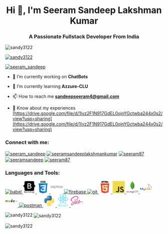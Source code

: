 <h1 align="center">Hi 👋, I'm Seeram Sandeep Lakshman Kumar</h1>
<h3 align="center">A Passionate Fullstack Developer From India</h3>

<p align="left"> <img src="https://komarev.com/ghpvc/?username=sandy3122&label=Profile%20views&color=0e75b6&style=flat" alt="sandy3122" /> </p>

<p align="left"> <a href="https://github.com/ryo-ma/github-profile-trophy"><img src="https://github-profile-trophy.vercel.app/?username=sandy3122" alt="sandy3122" /></a> </p>

<p align="left"> <a href="https://twitter.com/seeram_sandeep" target="blank"><img src="https://img.shields.io/twitter/follow/seeram_sandeep?logo=twitter&style=for-the-badge" alt="seeram_sandeep" /></a> </p>

- 🔭 I’m currently working on **ChatBots**

- 🌱 I’m currently learning **Azzure-CLU**

- 📫 How to reach me **sandeepseeram4@gmail.com**

- 📄 Know about my experiences [https://drive.google.com/file/d/1Ivz2F1N917GdEL0ojnYGctwba244x0s2/view?usp=sharing](https://drive.google.com/file/d/1Ivz2F1N917GdEL0ojnYGctwba244x0s2/view?usp=sharing)

<h3 align="left">Connect with me:</h3>
<p align="left">
<a href="https://twitter.com/seeram_sandeep" target="blank"><img align="center" src="https://raw.githubusercontent.com/rahuldkjain/github-profile-readme-generator/master/src/images/icons/Social/twitter.svg" alt="seeram_sandeep" height="30" width="40" /></a>
<a href="https://linkedin.com/in/seeramsandeeplakshmankumar" target="blank"><img align="center" src="https://raw.githubusercontent.com/rahuldkjain/github-profile-readme-generator/master/src/images/icons/Social/linked-in-alt.svg" alt="seeramsandeeplakshmankumar" height="30" width="40" /></a>
<a href="https://www.hackerrank.com/seeram87" target="blank"><img align="center" src="https://raw.githubusercontent.com/rahuldkjain/github-profile-readme-generator/master/src/images/icons/Social/hackerrank.svg" alt="seeram87" height="30" width="40" /></a>
<a href="https://www.leetcode.com/seeramsandeep" target="blank"><img align="center" src="https://raw.githubusercontent.com/rahuldkjain/github-profile-readme-generator/master/src/images/icons/Social/leet-code.svg" alt="seeramsandeep" height="30" width="40" /></a>
<a href="https://auth.geeksforgeeks.org/user/seeram87" target="blank"><img align="center" src="https://raw.githubusercontent.com/rahuldkjain/github-profile-readme-generator/master/src/images/icons/Social/geeks-for-geeks.svg" alt="seeram87" height="30" width="40" /></a>
</p>

<h3 align="left">Languages and Tools:</h3>
<p align="left"> <a href="https://babeljs.io/" target="_blank" rel="noreferrer"> <img src="https://www.vectorlogo.zone/logos/babeljs/babeljs-icon.svg" alt="babel" width="40" height="40"/> </a> <a href="https://getbootstrap.com" target="_blank" rel="noreferrer"> <img src="https://raw.githubusercontent.com/devicons/devicon/master/icons/bootstrap/bootstrap-plain-wordmark.svg" alt="bootstrap" width="40" height="40"/> </a> <a href="https://www.w3schools.com/css/" target="_blank" rel="noreferrer"> <img src="https://raw.githubusercontent.com/devicons/devicon/master/icons/css3/css3-original-wordmark.svg" alt="css3" width="40" height="40"/> </a> <a href="https://expressjs.com" target="_blank" rel="noreferrer"> <img src="https://raw.githubusercontent.com/devicons/devicon/master/icons/express/express-original-wordmark.svg" alt="express" width="40" height="40"/> </a> <a href="https://firebase.google.com/" target="_blank" rel="noreferrer"> <img src="https://www.vectorlogo.zone/logos/firebase/firebase-icon.svg" alt="firebase" width="40" height="40"/> </a> <a href="https://git-scm.com/" target="_blank" rel="noreferrer"> <img src="https://www.vectorlogo.zone/logos/git-scm/git-scm-icon.svg" alt="git" width="40" height="40"/> </a> <a href="https://www.w3.org/html/" target="_blank" rel="noreferrer"> <img src="https://raw.githubusercontent.com/devicons/devicon/master/icons/html5/html5-original-wordmark.svg" alt="html5" width="40" height="40"/> </a> <a href="https://developer.mozilla.org/en-US/docs/Web/JavaScript" target="_blank" rel="noreferrer"> <img src="https://raw.githubusercontent.com/devicons/devicon/master/icons/javascript/javascript-original.svg" alt="javascript" width="40" height="40"/> </a> <a href="https://www.mongodb.com/" target="_blank" rel="noreferrer"> <img src="https://raw.githubusercontent.com/devicons/devicon/master/icons/mongodb/mongodb-original-wordmark.svg" alt="mongodb" width="40" height="40"/> </a> <a href="https://www.mysql.com/" target="_blank" rel="noreferrer"> <img src="https://raw.githubusercontent.com/devicons/devicon/master/icons/mysql/mysql-original-wordmark.svg" alt="mysql" width="40" height="40"/> </a> <a href="https://nodejs.org" target="_blank" rel="noreferrer"> <img src="https://raw.githubusercontent.com/devicons/devicon/master/icons/nodejs/nodejs-original-wordmark.svg" alt="nodejs" width="40" height="40"/> </a> <a href="https://postman.com" target="_blank" rel="noreferrer"> <img src="https://www.vectorlogo.zone/logos/getpostman/getpostman-icon.svg" alt="postman" width="40" height="40"/> </a> <a href="https://www.python.org" target="_blank" rel="noreferrer"> <img src="https://raw.githubusercontent.com/devicons/devicon/master/icons/python/python-original.svg" alt="python" width="40" height="40"/> </a> <a href="https://reactjs.org/" target="_blank" rel="noreferrer"> <img src="https://raw.githubusercontent.com/devicons/devicon/master/icons/react/react-original-wordmark.svg" alt="react" width="40" height="40"/> </a> <a href="https://sass-lang.com" target="_blank" rel="noreferrer"> <img src="https://raw.githubusercontent.com/devicons/devicon/master/icons/sass/sass-original.svg" alt="sass" width="40" height="40"/> </a> </p>

<p><img align="left" src="https://github-readme-stats.vercel.app/api/top-langs?username=sandy3122&show_icons=true&locale=en&layout=compact" alt="sandy3122" /></p>

<p>&nbsp;<img align="center" src="https://github-readme-stats.vercel.app/api?username=sandy3122&show_icons=true&locale=en" alt="sandy3122" /></p>

<p><img align="center" src="https://github-readme-streak-stats.herokuapp.com/?user=sandy3122&" alt="sandy3122" /></p>

<!--
**Sandy3122/sandy3122** is a ✨ _special_ ✨ repository because its `README.md` (this file) appears on your GitHub profile.

Here are some ideas to get you started:

- 🔭 I’m currently working on ...
- 🌱 I’m currently learning ...
- 👯 I’m looking to collaborate on ...
- 🤔 I’m looking for help with ...
- 💬 Ask me about ...
- 📫 How to reach me: ...
- 😄 Pronouns: ...
- ⚡ Fun fact: ...
-->
